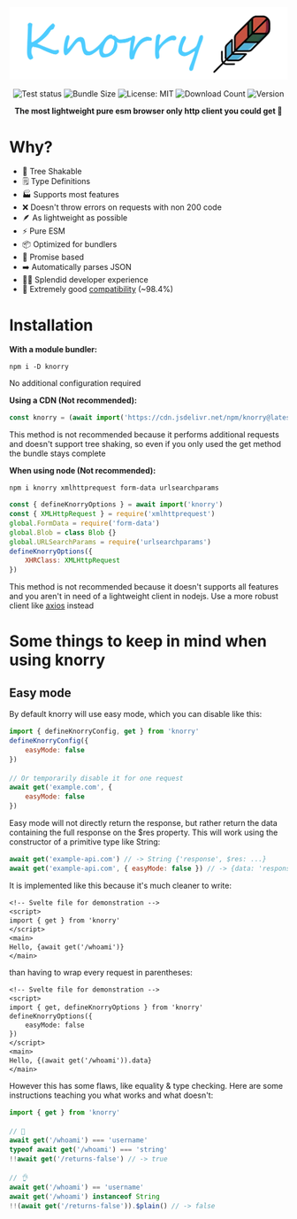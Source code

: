 ![Knorry](/logo.jpg)

<center align="center">

<img alt="Test status" src="https://img.shields.io/github/actions/workflow/status/greencoder001/knorry/test.yaml?style=flat-square&label=Tests" />
<img alt="Bundle Size" src="https://img.shields.io/bundlephobia/minzip/knorry?color=bright-green&label=Full%20bundle%20minzipped%3A&style=flat-square" />
<img alt="License: MIT" src="https://img.shields.io/github/license/greencoder001/knorry?color=bright-green&style=flat-square" />
<img alt="Download Count" src="https://img.shields.io/npm/dw/knorry?style=flat-square" />
<img alt="Version" src="https://img.shields.io/npm/v/knorry?label=Version&style=flat-square" />

<b>The most lightweight pure esm browser only http client you could get 🚀</b>
</center>

# Why?
- 🌳 Tree Shakable
- 🗒️ Type Definitions
- 🏭 Supports most features
- ❌ Doesn't throw errors on requests with non 200 code
- 🪶 As lightweight as possible
- ⚡ Pure ESM
- 📦 Optimized for bundlers
- 🤝 Promise based
- ➡️ Automatically parses JSON
- 👨‍💻 Splendid developer experience
- 🚀 Extremely good [compatibility](/COMPATIBILITY.md) (~98.4%)

# Installation
**With a module bundler:**
```shell
npm i -D knorry
```
No additional configuration required

**Using a CDN (Not recommended):**
```javascript
const knorry = (await import('https://cdn.jsdelivr.net/npm/knorry@latest')).default
```
This method is not recommended because it performs additional requests and doesn't support tree shaking, so even if you only used the get method the bundle stays complete

**When using node (Not recommended):**
```shell
npm i knorry xmlhttprequest form-data urlsearchparams
```
```javascript
const { defineKnorryOptions } = await import('knorry')
const { XMLHttpRequest } = require('xmlhttprequest')
global.FormData = require('form-data')
global.Blob = class Blob {}
global.URLSearchParams = require('urlsearchparams')
defineKnorryOptions({
    XHRClass: XMLHttpRequest
})
```
This method is not recommended because it doesn't supports all features and you aren't in need of a lightweight client in nodejs. Use a more robust client like [axios](https://npmjs.com/package/axios) instead

# Some things to keep in mind when using knorry
## Easy mode
By default knorry will use easy mode, which you can disable like this:
```js
import { defineKnorryConfig, get } from 'knorry'
defineKnorryConfig({
    easyMode: false
})

// Or temporarily disable it for one request
await get('example.com', {
    easyMode: false
})
```
Easy mode will not directly return the response, but rather return the data containing the full response on the $res property. This will work using the constructor of a primitive type like String:
```js
await get('example-api.com') // -> String {'response', $res: ...}
await get('example-api.com', { easyMode: false }) // -> {data: 'response', ...}
```
It is implemented like this because it's much cleaner to write:
```svelte
<!-- Svelte file for demonstration -->
<script>
import { get } from 'knorry'
</script>
<main>
Hello, {await get('/whoami')}
</main>
```
than having to wrap every request in parentheses:
```svelte
<!-- Svelte file for demonstration -->
<script>
import { get, defineKnorryOptions } from 'knorry'
defineKnorryOptions({
    easyMode: false
})
</script>
<main>
Hello, {(await get('/whoami')).data}
</main>
```

However this has some flaws, like equality & type checking. Here are some instructions teaching you what works and what doesn't:
```js
import { get } from 'knorry'

// 💩
await get('/whoami') === 'username'
typeof await get('/whoami') === 'string'
!!await get('/returns-false') // -> true

// 👌
await get('/whoami') == 'username'
await get('/whoami') instanceof String
!!(await get('/returns-false')).$plain() // -> false
```